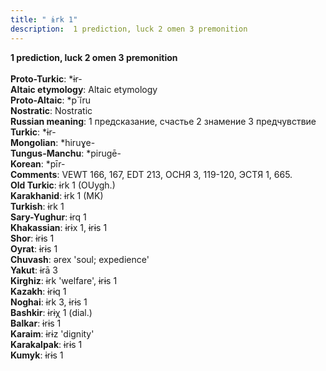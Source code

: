 ```yaml
---
title: " ɨrk 1"
description:  1 prediction, luck 2 omen 3 premonition
---
```

<p data-pagefind-weight="0.5">
<strong> 1 prediction, luck 2 omen 3 premonition</strong><br><br>
<strong>Proto-Turkic</strong>:  *ɨr-<br>
<strong>Altaic etymology</strong>:  Altaic etymology<br>
<strong> Proto-Altaic</strong>:  *p`ĭru<br>
<strong>Nostratic</strong>:  Nostratic<br>
<strong>Russian meaning</strong>:  1 предсказание, счастье 2 знамение 3 предчувствие<br>
<strong>Turkic</strong>:  *ɨr-<br>
<strong>Mongolian</strong>:  *hiruɣe-<br>
<strong>Tungus-Manchu</strong>:  *pirugē-<br>
<strong>Korean</strong>:  *pīr-<br>
<strong>Comments</strong>:  VEWT 166, 167, EDT 213, ОСНЯ 3, 119-120, ЭСТЯ 1, 665.<br>
<strong>Old Turkic</strong>:  ɨrk 1 (OUygh.)<br>
<strong>Karakhanid</strong>:  ɨrk 1 (MK)<br>
<strong>Turkish</strong>:  ɨrk 1<br>
<strong>Sary-Yughur</strong>:  ɨrq 1<br>
<strong>Khakassian</strong>:  ɨrɨx 1, ɨrɨs 1<br>
<strong>Shor</strong>:  ɨrɨs 1<br>
<strong>Oyrat</strong>:  ɨrɨs 1<br>
<strong>Chuvash</strong>:  ǝrex 'soul; expedience'<br>
<strong>Yakut</strong>:  ɨrā 3<br>
<strong>Kirghiz</strong>:  ɨrk 'welfare', ɨrɨs 1<br>
<strong>Kazakh</strong>:  ɨrɨq 1<br>
<strong>Noghai</strong>:  ɨrk 3, ɨrɨs 1<br>
<strong>Bashkir</strong>:  ɨrɨχ 1 (dial.)<br>
<strong>Balkar</strong>:  ɨrɨs 1<br>
<strong>Karaim</strong>:  ɨrɨz 'dignity'<br>
<strong>Karakalpak</strong>:  ɨrɨs 1<br>
<strong>Kumyk</strong>:  ɨrɨs 1<br>

</p>
